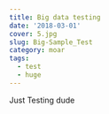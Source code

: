 ```yaml
---
title: Big data testing
date: '2018-03-01'
cover: 5.jpg
slug: Big-Sample_Test
category: moar
tags:
  - test
  - huge
---
```



Just Testing dude
